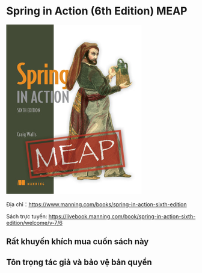# Spring in Action (6th Edition) MEAP

![](./assets/00-Walls-Spring-6ed-MEAP-HI.png)

Địa chỉ：<https://www.manning.com/books/spring-in-action-sixth-edition>

Sách trực tuyến: <https://livebook.manning.com/book/spring-in-action-sixth-edition/welcome/v-7/6>

## Rất khuyến khích mua cuốn sách này

## Tôn trọng tác giả và bảo vệ bản quyền
